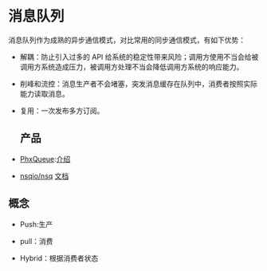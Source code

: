 # 消息队列

消息队列作为成熟的异步通信模式，对比常用的同步通信模式，有如下优势：

- 解耦：防止引入过多的 API 给系统的稳定性带来风险；调用方使用不当会给被调用方系统造成压力，被调用方处理不当会降低调用方系统的响应能力。
- 削峰和流控：消息生产者不会堵塞，突发消息缓存在队列中，消费者按照实际能力读取消息。
- 复用：一次发布多方订阅。

  ## 产品

- [PhxQueue](https://github.com/Tencent/phxqueue):[介绍](https://mp.weixin.qq.com/s?__biz=MjM5MDE0Mjc4MA==&mid=2650997820&idx=1&sn=c21021580f5474e6f570d1a1eada22bd&chksm=bdbefc6f8ac975791c85d2e9e8cb58a2c384d3daf29c4ac808789aa2281d2dd53c4d2baaf33d&mpshare=1&scene=1&srcid=09141b12nitpm39kMwTLxSIg&pass_ticket=T61h6XjBkARmtNGuhNVdyhTXYAlGFU%2Brx%2FhZrUNp8OOKx9ul0UwejPXkjaJ%2F3yFI#rd)

- [nsqio/nsq](https://github.com/nsqio/nsq) [文档](http://nsq.io/overview/quick_start.html)

## 概念

- Push:生产

- pull：消费

- Hybrid：根据消费者状态
